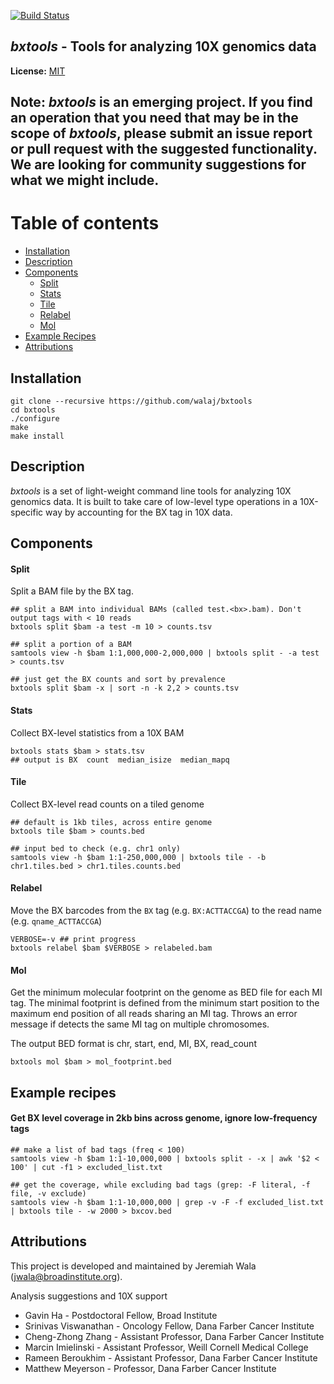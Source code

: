 [![Build Status](https://travis-ci.org/walaj/bxtools.svg?branch=master)](https://travis-ci.org/walaj/bxtools)

## *bxtools* - Tools for analyzing 10X genomics data

**License:** [MIT][license]

## Note: *bxtools* is an emerging project. If you find an operation that you need that may be in the scope of *bxtools*, please submit an issue report or pull request with the suggested functionality. We are looking for community suggestions for what we might include.

Table of contents
=================

  * [Installation](#installation)
  * [Description](#description)
  * [Components](#components)
    * [Split](#split)
    * [Stats](#stats)
    * [Tile](#tile)
    * [Relabel](#relabel)
    * [Mol](#mol)
  * [Example Recipes](#examples-recipes)
  * [Attributions](#attributions)

Installation
------------

```
git clone --recursive https://github.com/walaj/bxtools
cd bxtools
./configure
make 
make install
```

Description
-----------
*bxtools* is a set of light-weight command line tools for analyzing 10X genomics data. It is built to 
take care of low-level type operations in a 10X-specific way by accounting for the BX tag in 10X data.

Components
----------

#### Split

Split a BAM file by the BX tag.

```
## split a BAM into individual BAMs (called test.<bx>.bam). Don't output tags with < 10 reads
bxtools split $bam -a test -m 10 > counts.tsv

## split a portion of a BAM 
samtools view -h $bam 1:1,000,000-2,000,000 | bxtools split - -a test > counts.tsv

## just get the BX counts and sort by prevalence
bxtools split $bam -x | sort -n -k 2,2 > counts.tsv
```

#### Stats

Collect BX-level statistics from a 10X BAM

```
bxtools stats $bam > stats.tsv
## output is BX  count  median_isize  median_mapq
```

#### Tile

Collect BX-level read counts on a tiled genome
```
## default is 1kb tiles, across entire genome
bxtools tile $bam > counts.bed

## input bed to check (e.g. chr1 only)
samtools view -h $bam 1:1-250,000,000 | bxtools tile - -b chr1.tiles.bed > chr1.tiles.counts.bed
```

#### Relabel
Move the BX barcodes from the ``BX`` tag (e.g. ``BX:ACTTACCGA``) to the read name (e.g. ``qname_ACTTACCGA``)
```
VERBOSE=-v ## print progress
bxtools relabel $bam $VERBOSE > relabeled.bam
```

#### Mol
Get the minimum molecular footprint on the genome as BED file for each MI tag. The 
minimal footprint is defined from the minimum start position to the maximum end position of 
all reads sharing an MI tag. Throws an error message if detects the same MI tag on multiple chromosomes.

The output BED format is chr, start, end, MI, BX, read_count
```
bxtools mol $bam > mol_footprint.bed
```

Example recipes
---------------
#### Get BX level coverage in 2kb bins across genome, ignore low-frequency tags

```
## make a list of bad tags (freq < 100)
samtools view -h $bam 1:1-10,000,000 | bxtools split - -x | awk '$2 < 100' | cut -f1 > excluded_list.txt

## get the coverage, while excluding bad tags (grep: -F literal, -f file, -v exclude)
samtools view -h $bam 1:1-10,000,000 | grep -v -F -f excluded_list.txt | bxtools tile - -w 2000 > bxcov.bed
```

Attributions
------------

This project is developed and maintained by Jeremiah Wala (jwala@broadinstitute.org).

Analysis suggestions and 10X support
* Gavin Ha - Postdoctoral Fellow, Broad Institute
* Srinivas Viswanathan - Oncology Fellow, Dana Farber Cancer Institute
* Cheng-Zhong Zhang - Assistant Professor, Dana Farber Cancer Institute
* Marcin Imielinski - Assistant Professor, Weill Cornell Medical College
* Rameen Beroukhim - Assistant Professor, Dana Farber Cancer Institute
* Matthew Meyerson - Professor, Dana Farber Cancer Institute

[license]: https://github.com/walaj/bxtools/blob/master/LICENSE
